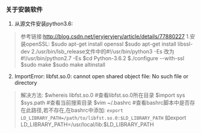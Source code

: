 ﻿### 关于安装软件

 1. 从源文件安装python3.6:
 >参考链接:http://blog.csdn.net/jeryjeryjery/article/details/77880227
 >1.安装openSSL:
 >\$sudo apt-get install openssl
\$sudo apt-get install libssl-dev
2./usr/bin/lsb_release文件中的#!/usr/bin/python3 -Es 改为 #!/usr/bin/python2.7 -Es
\$cd Python-3.6.2
\$./configure --with-ssl
\$sudo make
$sudo make altinstall

 2. ImportError: libfst.so.0: cannot open shared object file: No such file or directory
 >解决方法:
 >\$whereis libfst.so.0 #查看libfst.so.0所在目录
 >\$import sys
 >\$sys.path #查看当前搜索目录
 >\$vim ~/.bashrc  #查看bashrc脚本中是否存在此路径,若不存在,在bashrc中添加:
 >`export LD_LIBRARY_PATH=/path/to/libfst.so.0:$LD_LIBRARY_PATH`
 >如export LD_LIBRARY_PATH=/usr/local/lib:$LD_LIBRARY_PATH